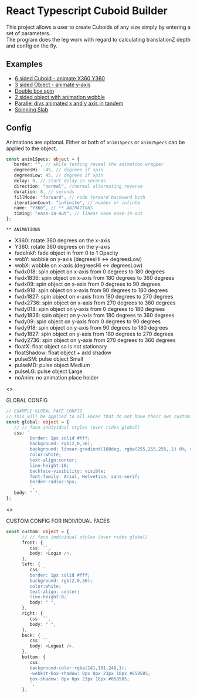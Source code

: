 # React Typescript Cuboid Builder

This project allows a user to create Cuboids of any size simply by entering a set of parameters.  
The program does the leg work with regard to calculating translationZ depth and config on the fly.

## Examples

-  [6 sided Cuboid - animate X360 Y360](https://codesandbox.io/s/anim-3d-obj-all-sides-simple-bf67yg)
-  [3 sided Object - animate y-axis](https://codesandbox.io/s/anim-3d-obj-3-sides-wobble-y-axis-wglkms)
-  [Double box spin](https://codesandbox.io/s/react-anim-3d-double-box-spin-vbdhg2)
-  [2 sided object with animation wobble](https://codesandbox.io/s/anim-3d-obj-wobblex-mmidkg)
-  [Parallel divs animated x and y axis in tandem](https://codesandbox.io/s/anim-3d-obj-2-sides-simple-4057y7)
-  [Spinning Slab](https://codesandbox.io/s/react-anim-3d-pulse-kc8g0f)

## Config

Animations are optional. Either or both of `anim1Specs` or `anim2Specs` can be applied to the object.

```typescript
const anim1Specs: object = {
   border: "", // while testing reveal the animation wrapper
   degreesHi: -45, // degrees if spin
   degreesLow: 45, // degrees if spin
   delay: 0, // start delay in seconds
   direction: "normal", //normal alternating reverse
   duration: 8, // seconds
   fillMode: "forward", // node forward backward both
   iterationCount: "infinite", // number or infinte
   name: "Y360", // ** ANIMATIONS
   timing: "ease-in-out", // linear ease ease-in-out
};
```

`** ANIMATIONS`

-  X360: rotate 360 degrees on the x-axis
-  Y360: rotate 360 degrees on the y-axis
-  fadeInkf: fade object in from 0 to 1 Opacity
-  wobY: wobble on y-axis (degreesHi <-> degreesLow)
-  wobX: wobble on x-axis (degreesHi <-> degreesLow)
-  fwdx018: spin object on x-axis from 0 degrees to 180 degrees
-  fwdx1836: spin object on x-axis from 180 degrees to 360 degrees
-  fwdx09: spin object on x-axis from 0 degrees to 90 degrees
-  fwdx918: spin object on x-axis from 90 degrees to 180 degrees
-  fwdx1827: spin object on x-axis from 180 degrees to 270 degrees
-  fwdx2736: spin object on x-axis from 270 degrees to 360 degrees
-  fwdy018: spin object on y-axis from 0 degrees to 180 degrees
-  fwdy1836: spin object on y-axis from 180 degrees to 360 degrees
-  fwdy09: spin object on y-axis from 0 degrees to 90 degrees
-  fwdy918: spin object on y-axis from 90 degrees to 180 degrees
-  fwdy1827: spin object on y-axis from 180 degrees to 270 degrees
-  fwdy2736: spin object on y-axis from 270 degrees to 360 degrees
-  floatX: float object so is not stationary
-  floatShadow: float object + add shadow
-  pulseSM: pulse object Small
-  pulseMD: pulse object Medium
-  pulseLG: pulse object Large
-  noAnim: no animation place holder

<>

GLOBAL CONFIG

```typescript
// EXAMPLE GLOBAL FACE CONFIG
// This will be applied to all Faces that do not have their own custom config
const global: object = {
   // // face individual styles (over rides global)
   css: `
         border: 1px solid #fff;
         background: rgb(2,0,36);
         background: linear-gradient(180deg, rgba(255,255,255,.1) 0%, rgba(141,191,249,.7) 100%);
         color:white;
         text-align:center;
         line-height:10;
         backface-visibility: visible;
         font-family: Arial, Helvetica, sans-serif;
         border-radius:5px;
         `,
   body: " ",
};
```

<>

CUSTOM CONFIG FOR INDIVIDUAL FACES

```typescript
const custom: object = {
      // // face individual styles (over rides global)
      front: {
         css: ``,
         body: <Login />,
      },
      left: {
         css: `
         border: 1px solid #fff;
         background: rgb(2,0,36);
         color:white;
         text-align: center;
         line-height:8;`
         body: " ",
      },
      right: {
         css: ``,
         body: " ",
      },
      back: {
         css: ``,
         body: <Logout />,
      },
      bottom: {
         css: `
         background-color:rgba(141,191,249,1);
         -webkit-box-shadow: 0px 0px 23px 18px #858585;
         box-shadow: 0px 0px 23px 18px #858585;
         `,
      },
```

